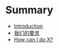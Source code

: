 # Summary

* [Introduction](README.md)
* [我们的要求](first-question.md)
* [How can I do X?](second-question.md)

